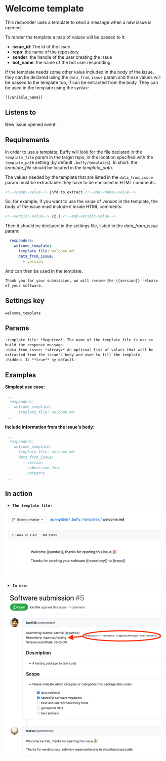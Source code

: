 Welcome template
================

This responder uses a template to send a message when a new issue is opened.

To render the template a map of values will be passed to it:
- **issue_id**: The id of the issue
- **repo**: the name of the repository
- **sender**: the handle of the user creating the issue
- **bot_name**: the name of the bot user responding

If the template needs some other value included in the body of the issue, they can be declared using the `data_from_issue` param and those values will be passed to the template too, if can be extracted from the body. They can be used in the template using the syntax:
```
{{variable_name}}
```

## Listens to

New issue opened event.


## Requirements

In order to use a template, Buffy will look for the file declared in the `template_file` param in the target repo, in the location specified with the `template_path` setting (by default `.buffy/templates`). In short: the *template_file* should be located in the *template_path*.

The values needed by the template that are listed in the `data_from_issue` param must be extractable: they have to be enclosed in HTML comments:

```html
<!--<name>-value--> Info to extract <!--end-<name>-value-->
```
So, for example, if you want to use the value of _version_ in the template, the body of the issue must include it inside HTML comments:
```html
<!--version-value--> v2.1 <!--end-version-value-->
```
Then it should be declared in the settings file, listed in the _data_from_issue_ param:
```yaml
  responders:
    welcome_template:
      template_file: welcome.md
      data_from_issue:
        - version
```

And can then be used in the template:
```
Thank you for your submission, we will review the {{version}} release of your software.
```

## Settings key

`welcome_template`

## Params
```eval_rst
:template_file: *Required*. The name of the template file to use to build the response message.
:data_from_issue: *<Array>* An optional list of values that will be extracted from the issue's body and used to fill the template.
:hidden: Is **true** by default.

```

## Examples

**Simplest use case:**
```yaml
...
  responders:
    welcome_template:
      template_file: welcome.md
...
```

**Include information from the issue's body:**
```yaml
...
  responders:
    welcome_template:
      template_file: welcome.md
      data_from_issue:
        - version
        - submission-date
        - category
...
```

## In action
* **`The template file:`**

![](../images/responders/welcome_template_1.png "Welcome template responder in action: the template")

* **`In use:`**

![](../images/responders/welcome_template_2.png "Welcome template responder in action: in use")

